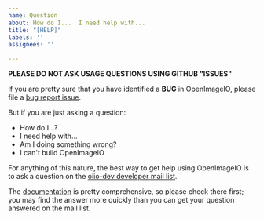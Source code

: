 ```yaml
---
name: Question
about: How do I...  I need help with...
title: "[HELP]"
labels: ''
assignees: ''

---
```


**PLEASE DO NOT ASK USAGE QUESTIONS USING GITHUB "ISSUES"**

If you are pretty sure that you have identified a **BUG** in OpenImageIO,
please file a [bug report issue](https://github.com/AcademySoftwareFoundation/OpenImageIO/issues/new?template=bug_report.md).

But if you are just asking a question:
* How do I...?
* I need help with...
* Am I doing something wrong?
* I can't build OpenImageIO

For anything of this nature, the best way to get help using OpenImageIO is
to ask a question on the [oiio-dev developer mail list](https://lists.aswf.io/g/oiio-dev).

The [documentation](https://openimageio.readthedocs.org)
is pretty comprehensive, so please check there first; you may find the answer
more quickly than you can get your question answered on the mail list.

